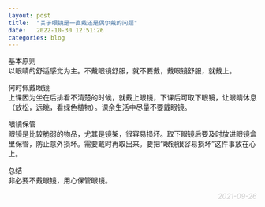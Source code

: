 ```yaml
---
layout: post
title:  "关于眼镜是一直戴还是偶尔戴的问题"
date:   2022-10-30 12:51:26
categories: blog
---
```


基本原则  
以眼睛的舒适感觉为主。不戴眼镜舒服，就不要戴，戴眼镜舒服，就戴上。

何时佩戴眼镜  
上课因为坐在后排看不清楚的时候，就戴上眼镜，下课后可取下眼镜，让眼睛休息（放松，远眺，看绿色植物）。课余生活中尽量不要戴眼镜。

眼镜保管  
眼镜是比较脆弱的物品，尤其是镜架，很容易损坏。取下眼镜后要及时放进眼镜盒里保管，防止意外损坏。需要戴时再取出来。要把“眼镜很容易损坏”这件事放在心上。

总结  
非必要不戴眼镜，用心保管眼镜。

<p align="right" style="color:#ccc; font-style:italic;">2021-09-26</p>